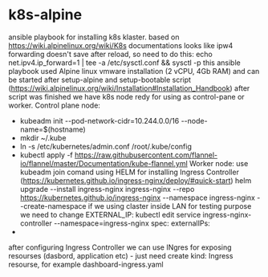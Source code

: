 # k8s-alpine
ansible playbook for installing k8s klaster. based on  https://wiki.alpinelinux.org/wiki/K8s documentations
looks like ipw4 forwarding doesn't save after reload, so need to do this: echo net.ipv4.ip_forward=1 | tee -a /etc/sysctl.conf && sysctl -p
this ansible playbook used Alpine linux vmware installation (2 vCPU, 4Gb RAM) and can be started after setup-alpine and setup-bootable script (https://wiki.alpinelinux.org/wiki/Installation#Installation_Handbook) after script was finished we have k8s node redy for using as control-pane or worker.
Control plane node:
 - kubeadm init --pod-network-cidr=10.244.0.0/16 --node-name=$(hostname)
 - mkdir ~/.kube
 - ln -s /etc/kubernetes/admin.conf /root/.kube/config
 - kubectl apply -f https://raw.githubusercontent.com/flannel-io/flannel/master/Documentation/kube-flannel.yml
Worker node: use kubeadm join comand
using HELM for installing Ingress Controller (https://kubernetes.github.io/ingress-nginx/deploy/#quick-start)
helm upgrade --install ingress-nginx ingress-nginx   --repo https://kubernetes.github.io/ingress-nginx   --namespace ingress-nginx --create-namespace
if we using claster inside LAN for testing purpose we need to change EXTERNAL_IP:
kubectl edit service ingress-nginx-controller --namespace=ingress-nginx
spec:
  externalIPs:
  - <eth0 IP>
after configuring Ingress Controller we can use INgres for exposing resourses (dasbord, application etc) - just need create kind: Ingress resourse, for example dashboard-ingress.yaml


